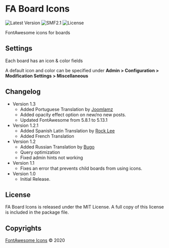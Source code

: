 # FA Board Icons
![Latest Version](https://img.shields.io/github/release/SychO9/smf-fa-board-icons.svg?style=flat-square)
![SMF2.1](https://img.shields.io/badge/SMF-2.1-blue.svg?style=flat-square&color=ed6033)
![License](https://img.shields.io/badge/license-MIT-green.svg?style=flat-square&color=green)

FontAwesome icons for boards

## Settings
Each board has an icon & color fields

A default icon and color can be specified under **Admin > Configuration > Modification Settings > Miscellaneous**

## Changelog
* Version 1.3
	- Added Portuguese Translation by [Joomlamz](https://www.simplemachines.org/community/index.php?action=profile;u=79248)
	- Added opacity effect option on new/no new posts.
	- Updated FontAwesome from 5.8.1 to 5.13.1
* Version 1.2.1
	- Added Spanish Latin Translation by [Rock Lee](https://github.com/RockLee-BC)
	- Added French Translation
* Version 1.2
	- Added Russian Translation by [Bugo](https://github.com/dragomano)
	- Query optimization
	- Fixed admin hints not working
* Version 1.1
	- Fixes an error that prevents child boards from using icons.
* Version 1.0
	- Initial Release.

## License
FA Board Icons is released under the MIT License. A full copy of this license is included in the package file.

## Copyrights
[FontAwesome Icons](https://fontawesome.com/license/free) &copy; 2020